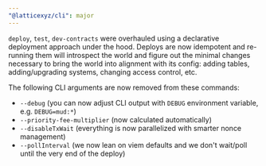 ```yaml
---
"@latticexyz/cli": major
---
```


`deploy`, `test`, `dev-contracts` were overhauled using a declarative deployment approach under the hood. Deploys are now idempotent and re-running them will introspect the world and figure out the minimal changes necessary to bring the world into alignment with its config: adding tables, adding/upgrading systems, changing access control, etc.

The following CLI arguments are now removed from these commands:

- `--debug` (you can now adjust CLI output with `DEBUG` environment variable, e.g. `DEBUG=mud:*`)
- `--priority-fee-multiplier` (now calculated automatically)
- `--disableTxWait` (everything is now parallelized with smarter nonce management)
- `--pollInterval` (we now lean on viem defaults and we don't wait/poll until the very end of the deploy)
